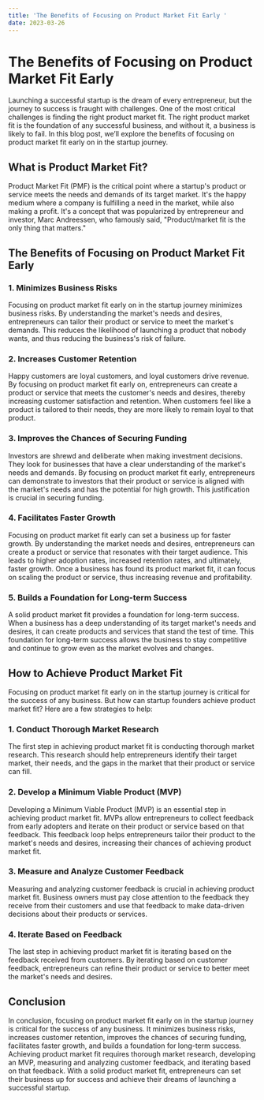 ```yaml
---
title: 'The Benefits of Focusing on Product Market Fit Early '
date: 2023-03-26
---
```


# The Benefits of Focusing on Product Market Fit Early

Launching a successful startup is the dream of every entrepreneur, but the journey to success is fraught with challenges. One of the most critical challenges is finding the right product market fit. The right product market fit is the foundation of any successful business, and without it, a business is likely to fail. In this blog post, we’ll explore the benefits of focusing on product market fit early on in the startup journey.

## What is Product Market Fit?

Product Market Fit (PMF) is the critical point where a startup's product or service meets the needs and demands of its target market. It's the happy medium where a company is fulfilling a need in the market, while also making a profit. It's a concept that was popularized by entrepreneur and investor, Marc Andreessen, who famously said, "Product/market fit is the only thing that matters."

## The Benefits of Focusing on Product Market Fit Early

### 1. Minimizes Business Risks

Focusing on product market fit early on in the startup journey minimizes business risks. By understanding the market's needs and desires, entrepreneurs can tailor their product or service to meet the market's demands. This reduces the likelihood of launching a product that nobody wants, and thus reducing the business's risk of failure.

### 2. Increases Customer Retention

Happy customers are loyal customers, and loyal customers drive revenue. By focusing on product market fit early on, entrepreneurs can create a product or service that meets the customer's needs and desires, thereby increasing customer satisfaction and retention. When customers feel like a product is tailored to their needs, they are more likely to remain loyal to that product.

### 3. Improves the Chances of Securing Funding

Investors are shrewd and deliberate when making investment decisions. They look for businesses that have a clear understanding of the market's needs and demands. By focusing on product market fit early, entrepreneurs can demonstrate to investors that their product or service is aligned with the market's needs and has the potential for high growth. This justification is crucial in securing funding.

### 4. Facilitates Faster Growth

Focusing on product market fit early can set a business up for faster growth. By understanding the market needs and desires, entrepreneurs can create a product or service that resonates with their target audience. This leads to higher adoption rates, increased retention rates, and ultimately, faster growth. Once a business has found its product market fit, it can focus on scaling the product or service, thus increasing revenue and profitability.

### 5. Builds a Foundation for Long-term Success

A solid product market fit provides a foundation for long-term success. When a business has a deep understanding of its target market's needs and desires, it can create products and services that stand the test of time. This foundation for long-term success allows the business to stay competitive and continue to grow even as the market evolves and changes.

## How to Achieve Product Market Fit

Focusing on product market fit early on in the startup journey is critical for the success of any business. But how can startup founders achieve product market fit? Here are a few strategies to help:

### 1. Conduct Thorough Market Research

The first step in achieving product market fit is conducting thorough market research. This research should help entrepreneurs identify their target market, their needs, and the gaps in the market that their product or service can fill.

### 2. Develop a Minimum Viable Product (MVP)

Developing a Minimum Viable Product (MVP) is an essential step in achieving product market fit. MVPs allow entrepreneurs to collect feedback from early adopters and iterate on their product or service based on that feedback. This feedback loop helps entrepreneurs tailor their product to the market's needs and desires, increasing their chances of achieving product market fit.

### 3. Measure and Analyze Customer Feedback

Measuring and analyzing customer feedback is crucial in achieving product market fit. Business owners must pay close attention to the feedback they receive from their customers and use that feedback to make data-driven decisions about their products or services.

### 4. Iterate Based on Feedback

The last step in achieving product market fit is iterating based on the feedback received from customers. By iterating based on customer feedback, entrepreneurs can refine their product or service to better meet the market's needs and desires.

## Conclusion

In conclusion, focusing on product market fit early on in the startup journey is critical for the success of any business. It minimizes business risks, increases customer retention, improves the chances of securing funding, facilitates faster growth, and builds a foundation for long-term success. Achieving product market fit requires thorough market research, developing an MVP, measuring and analyzing customer feedback, and iterating based on that feedback. With a solid product market fit, entrepreneurs can set their business up for success and achieve their dreams of launching a successful startup.
